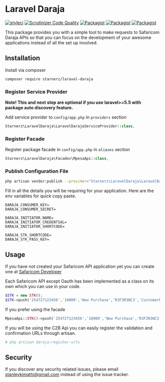 # Laravel Daraja

[![styleci](https://styleci.io/repos/126376478/shield)](https://styleci.io/repos/126376478)
[![Scrutinizer Code Quality](https://scrutinizer-ci.com/g/starnerz/laravel-daraja/badges/quality-score.png?b=master)](https://scrutinizer-ci.com/g/starnerz/laravel-daraja/?branch=master)
[![Packagist](https://img.shields.io/packagist/v/starnerz/laravel-daraja.svg)](https://packagist.org/packages/starnerz/laravel-daraja)
[![Packagist](https://poser.pugx.org/starnerz/laravel-daraja/d/total.svg)](https://packagist.org/packages/starnerz/laravel-daraja)
[![Packagist](https://img.shields.io/packagist/l/starnerz/laravel-daraja.svg)](https://packagist.org/packages/starnerz/laravel-daraja)

This package provides you with a simple tool to make requests to Safaricom Daraja APIs so that you can focus on the development of your awesome applications instead of all the set up involved.

## Installation

Install via composer
```bash
composer require starnerz/laravel-daraja
```

### Register Service Provider

**Note! This and next step are optional if you use laravel>=5.5 with package
auto discovery feature.**

Add service provider to `config/app.php` in `providers` section
```php
Starnerz\LaravelDaraja\LaravelDarajaServiceProvider::class,
```

### Register Facade

Register package facade in `config/app.php` in `aliases` section
```php
Starnerz\LaravelDaraja\Facades\MpesaApi::class,
```

### Publish Configuration File

```bash
php artisan vendor:publish --provider="Starnerz\LaravelDaraja\LaravelDarajaServiceProvider" --tag="config"
```

Fill in all the details you will be requiring for your application. Here are the env variables for quick copy paste.

```
DARAJA_CONSUMER_KEY=
DARAJA_CONSUMER_SECRET=

DARAJA_INITIATOR_NAME=
DARAJA_INITIATOR_CREDENTIAL=
DARAJA_INITIATOR_SHORTCODE=

DARAJA_STK_SHORTCODE=
DARAJA_STK_PASS_KEY=
```

## Usage

If you have not created your Safaricom API application yet you can create one at [Safaricom Developer][link-safaricom-developer]

Each Safaricom API except Oauth has been implemented as a class on its own which you can use in your code.


``` php
$STK = new STK();
$STK->push('254727123456','10000','New Purchase','R3F3R3NC3','CustomerPayBillOnline');
```

If you prefer using the facade

``` php
MpesaApi::STK()->push('254727123456','10000','New Purchase','R3F3R3NC3','CustomerBuyGoodsOnline');
```

If you will be using the C2B Api you can easily register the validation and confirmation URLs through artisan.

``` bash
# php artisan daraja:register-urls
```

## Security

If you discover any security related issues, please email stanleykimathi@gmail.com
instead of using the issue tracker.

[link-safaricom-developer]: https://developer.safaricom.co.ke/
